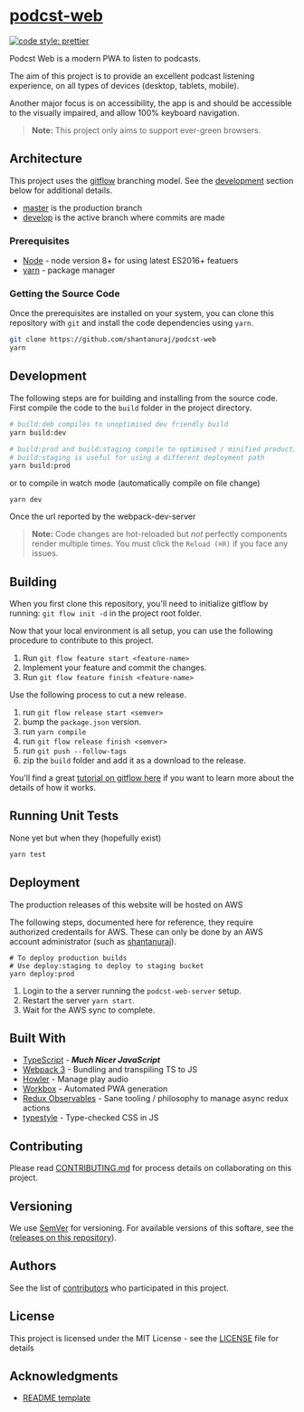 # [podcst-web](https://play.podcst.app)

[![code style: prettier](https://img.shields.io/badge/code_style-prettier-ff69b4.svg)](https://github.com/prettier/prettier)

Podcst Web is a modern PWA to listen to podcasts.

The aim of this project is to provide an excellent podcast listening experience,
on all types of devices (desktop, tablets, mobile).

Another major focus is on accessibility, the app is and should be accessible to the visually impaired, and allow 100% keyboard navigation.

> **Note:** This project only aims to support ever-green browsers.

## Architecture

This project uses the [gitflow](https://github.com/nvie/gitflow) branching model.
See the [development](#development) section below for additional details.

- [master](https://github.com/shantanuraj/podcst-web/tree/master) is the production branch
- [develop](https://github.com/shantanuraj/podcst-web/tree/develop) is the active branch where commits are made

### Prerequisites

* [Node](https://nodejs.org/)   - node version 8+ for using latest ES2016+ featuers
* [yarn](https://yarnpkg.com/)  - package manager

### Getting the Source Code

Once the prerequisites are installed on your system, you can clone this repository with `git` and install the code dependencies using `yarn`.

```bash
git clone https://github.com/shantanuraj/podcst-web
yarn
```

## Development

The following steps are for building and installing from the source code. First compile the code to the `build` folder in the project directory.

```bash
# build:deb compiles to unoptimised dev friendly build
yarn build:dev

# build:prod and build:staging compile to optimised / minified production ready build
# build:staging is useful for using a different deployment path
yarn build:prod
```

or to compile in watch mode (automatically compile on file change)

```
yarn dev
```

Once the url reported by the webpack-dev-server

> **Note:** Code changes are hot-reloaded but *not* perfectly components render multiple times. You must click the `Reload (⌘R)` if you face any issues.

## Building

When you first clone this repository, you'll need to initialize gitflow by running: `git flow init -d` in the project root folder.

Now that your local environment is all setup, you can use the following procedure to contribute to this project.

  1. Run `git flow feature start <feature-name>`
  1. Implement your feature and commit the changes.
  1. Run `git flow feature finish <feature-name>`

Use the following process to cut a new release.

  1. run `git flow release start <semver>`
  1. bump the `package.json` version.
  1. run `yarn compile`
  1. run `git flow release finish <semver>`
  1. run `git push --follow-tags`
  1. zip the `build` folder and add it as a download to the release.

You'll find a great [tutorial on gitflow here](http://jeffkreeftmeijer.com/2010/why-arent-you-using-git-flow/) if you want to learn more about the details of how it works.

## Running Unit Tests

None yet but when they (hopefully exist)

```bash
yarn test
```

## Deployment

The production releases of this website will be hosted on AWS

The following steps, documented here for reference, they require authorized credentails for AWS.
These can only be done by an AWS account administrator (such as [shantanuraj](https://github.com/shantanuraj)).


```shell
# To deploy production builds
# Use deploy:staging to deploy to staging bucket
yarn deploy:prod
```

  1. Login to the a server running the `podcst-web-server` setup.
  1. Restart the server `yarn start`.
  1. Wait for the AWS sync to complete.

## Built With

* [TypeScript](https://www.typescriptlang.org/) - ***Much Nicer JavaScript***
* [Webpack 3](https://webpack.js.org/) - Bundling and transpiling TS to JS
* [Howler](https://howlerjs.com/) - Manage play audio
* [Workbox](https://workboxjs.org/) - Automated PWA generation
* [Redux Observables](https://redux-observable.js.org/) - Sane tooling / philosophy to manage async redux actions
* [typestyle](https://typestyle.github.io/) - Type-checked CSS in JS

## Contributing

Please read [CONTRIBUTING.md](CONTRIBUTING.md) for process details on
collaborating on this project.

## Versioning

We use [SemVer](http://semver.org/) for versioning. For available versions of this softare, see the ([releases on this repository](https://github.com/shantanuraj/podcst-web/releases)).

## Authors

See the list of [contributors][Contributor List] who participated in this project.

[Contributor List]:https://github.com/shantanuraj/podcst-web/contributors

## License

This project is licensed under the MIT License - see the
[LICENSE](LICENSE.md) file for details

## Acknowledgments

* [README template](https://gist.github.com/PurpleBooth/109311bb0361f32d87a2)
